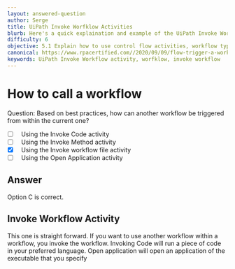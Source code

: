 ```yaml
---
layout: answered-question
author: Serge
title: UiPath Invoke Worfklow Activities
blurb: Here's a quick explaination and example of the UiPath Invoke Workflow activity.
difficulty: 6
objective: 5.1 Explain how to use control flow activities, workflow types such as sequences and flowcharts, and their functions
canonical: https://www.rpacertified.com//2020/09/09/flow-trigger-a-work-flow.html
keywords: UiPath Invoke Workflow activity, worfklow, invoke workflow
---
```


<h1>How to call a workflow</h1>

Question:  Based on best practices, how can another workflow be triggered from within the current one?

 - [ ] &nbsp;  Using the Invoke Code activity
 - [ ] &nbsp;  Using the Invoke Method activity
 - [X] &nbsp;  Using the Invoke workflow file activity
 - [ ] &nbsp;  Using the Open Application activity

## Answer

Option C is correct.

<h2>Invoke Workflow Activity</h2>

This one is straight forward.  If you want to use another workflow within a workflow, you invoke the workflow.  Invoking Code will run a piece of code in your preferred language.  Open application will open an application of the executable that you specify

